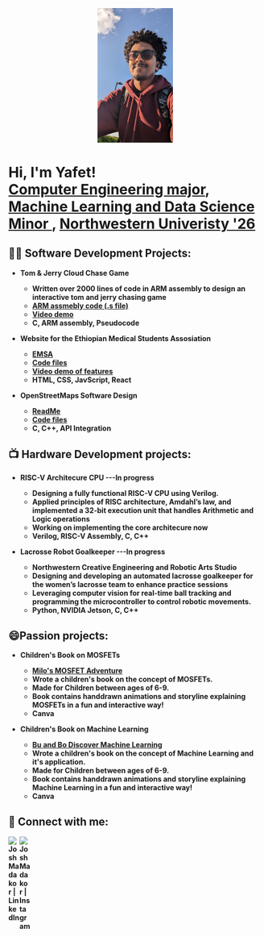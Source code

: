 <p align="center">
  <img src="profile.jpg" width="150" alt="Yafet's profile picture"/>
</p>

<h1>Hi, I'm Yafet! <br/><a href="https://github.com/yafethailu">Computer Engineering major</a>, <a href="https://www.linkedin.com/in/yafet-hailu-a8b854205?lipi=urn%3Ali%3Apage%3Ad_flagship3_profile_view_base_contact_details%3BBYQF6NiQS2WWXr9xfCPh9w%3D%3D"> Machine Learning and Data Science Minor </a>, <a href="https://www.northwestern.edu/"> Northwestern Univeristy '26</a></h1>

<h2>👨‍💻 Software Development Projects:</h2>

- <b>Tom & Jerry Cloud Chase Game<b>

  - Written over 2000 lines of code in ARM assembly to design an interactive tom and jerry chasing game
  - [ARM assmebly code (.s file)](https://docs.google.com/document/d/1BqEZzUOgDm5AOslF-2MKjSonROjrSVq2eyBfkXSExuA/edit?usp=sharing)
  - [Video demo](https://youtu.be/KjnQi0JLn8s?si=26kwtI3CYzWU6DZs)
  - C, ARM assembly, Pseudocode
- <b>Website for the Ethiopian Medical Students Assosiation</b>
  - [EMSA](https://yafethailu.github.io/EMSAsite/)
  - [Code files](https://github.com/yafethailu/EMSAsite.git)
  - [Video demo of features](https://youtu.be/SJZf9dYf8ag)
  - HTML, CSS, JavScript, React
- <b>OpenStreetMaps Software Design</b>
  - [ReadMe](https://github.com/yafethailu/OpenStreetMaps.git)
  - [Code files](https://github.com/yafethailu/OpenStreetMaps.git)
  - C, C++, API Integration

<h2>📺 Hardware Development projects: </h2>

- <b>RISC-V Architecure CPU ---In progress<b>

  - Designing a fully functional RISC-V CPU using Verilog.
  - Applied principles of RISC architecture, Amdahl’s law, and implemented a 32-bit execution unit that handles Arithmetic and Logic operations
  - Working on implementing the core architecure now
  -  Verilog, RISC-V Assembly, C, C++
 
- <b>Lacrosse Robot Goalkeeper ---In progress<b>

  - Northwestern Creative Engineering and Robotic Arts Studio
  - Designing and developing an automated lacrosse goalkeeper for the women’s lacrosse team to enhance practice sessions
  - Leveraging computer vision for real-time ball tracking and programming the microcontroller to control robotic movements.
  - Python, NVIDIA Jetson, C, C++
 
 <h2>😄Passion projects: </h2>

- <b>Children's Book on MOSFETs<b>

  - [Milo's MOSFET Adventure](https://github.com/yafethailu/Milo-s-MOSFET-adventures.git)
  - Wrote a children's book on the concept of MOSFETs.
  - Made for Children between ages of 6-9.
  - Book contains handdrawn animations and storyline explaining MOSFETs in a fun and interactive way!
  - Canva
 
- <b>Children's Book on Machine Learning<b>

  - [Bu and Bo Discover Machine Learning](https://github.com/yafethailu/Book2.git)
  - Wrote a children's book on the concept of Machine Learning and it's application.
  - Made for Children between ages of 6-9.
  - Book contains handdrawn animations and storyline explaining Machine Learning in a fun and interactive way!
  - Canva


<h2> 🤳 Connect with me:</h2>

[<img align="left" alt="JoshMadakor | LinkedIn" width="22px" src="https://cdn.jsdelivr.net/npm/simple-icons@v3/icons/linkedin.svg" />][linkedin]
[<img align="left" alt="JoshMadakor | Instagram" width="22px" src="https://cdn.jsdelivr.net/npm/simple-icons@v3/icons/instagram.svg" />][instagram]

[instagram]: https://www.instagram.com/vaffabraham_16/
[linkedin]: https://www.linkedin.com/in/yafet-hailu-a8b854205?lipi=urn%3Ali%3Apage%3Ad_flagship3_profile_view_base_contact_details%3Bxixk7j3zQ3KhMAVXQRQIPw%3D%3D

<!--

Here are some ideas to get you started:

- 🔭 I’m currently working on ...
- 🌱 I’m currently learning ...
- 👯 I’m looking to collaborate on ...
- 🤔 I’m looking for help with ...
- 💬 Ask me about ...
- 📫 How to reach me: ...
-  Pronouns: ...
- ⚡ Fun fact: ...
-->
